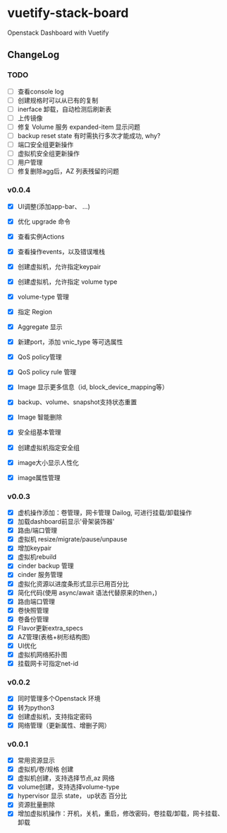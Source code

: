 # vuetify-stack-board
Openstack Dashboard with Vuetify

## ChangeLog

### TODO

- [ ] 查看console log
- [ ] 创建规格时可以从已有的复制
- [ ] inerface 卸载，自动检测后刷新表
- [ ] 上传镜像
- [ ] 修复 Volume 服务 expanded-item 显示问题
- [ ] backup reset state 有时需执行多次才能成功, why?
- [ ] 端口安全组更新操作
- [ ] 虚拟机安全组更新操作
- [ ] 用户管理
- [ ] 修复删除agg后，AZ 列表残留的问题

### v0.0.4

- [X] UI调整(添加app-bar、 ...)
- [X] 优化 upgrade 命令
- [X] 查看实例Actions
- [X] 查看操作events，以及错误堆栈
- [X] 创建虚拟机，允许指定keypair
- [X] 创建虚拟机，允许指定 volume type
- [X] volume-type 管理
- [X] 指定 Region
- [X] Aggregate 显示
- [X] 新建port，添加 vnic_type 等可选属性
- [X] QoS policy管理
- [X] QoS policy rule 管理
- [X] Image 显示更多信息（id, block_device_mapping等）
- [X] backup、volume、snapshot支持状态重置
- [X] Image 智能删除
- [X] 安全组基本管理
- [X] 创建虚拟机指定安全组
- [X] image大小显示人性化
- [X] image属性管理


### v0.0.3

- [X] 虚机操作添加：卷管理，网卡管理 Dailog, 可进行挂载/卸载操作
- [X] 加载dashboard前显示'骨架装饰器'
- [X] 路由/端口管理
- [X] 虚拟机 resize/migrate/pause/unpause
- [X] 增加keypair
- [X] 虚拟机rebuild
- [X] cinder backup 管理
- [X] cinder 服务管理
- [X] 虚拟化资源以进度条形式显示已用百分比
- [X] 简化代码(使用 async/await 语法代替原来的then，)
- [X] 路由端口管理
- [X] 卷快照管理
- [X] 卷备份管理
- [X] Flavor更新extra_specs
- [X] AZ管理(表格+树形结构图)
- [X] UI优化
- [X] 虚拟机网络拓扑图
- [X] 挂载网卡可指定net-id

### v0.0.2

- [X] 同时管理多个Openstack 环境
- [X] 转为python3
- [X] 创建虚拟机，支持指定密码
- [X] 网络管理（更新属性、增删子网）

### v0.0.1

- [x] 常用资源显示
- [x] 虚拟机/卷/规格 创建
- [x] 虚拟机创建，支持选择节点,az 网络
- [x] volume创建，支持选择volume-type
- [x] hypervisor 显示 state， up状态 百分比
- [x] 资源批量删除
- [x] 增加虚拟机操作：开机，关机，重启，修改密码，卷挂载/卸载，网卡挂载、卸载
